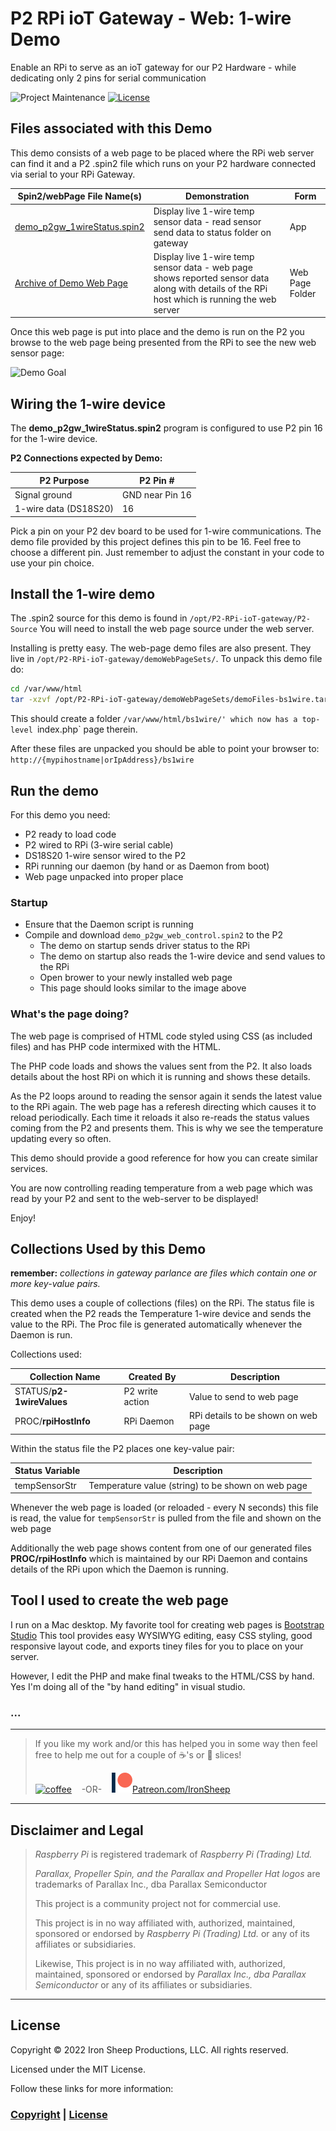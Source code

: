 # P2 RPi ioT Gateway - Web: 1-wire Demo

Enable an RPi to serve as an ioT gateway for our P2 Hardware - while dedicating only 2 pins for serial communication

![Project Maintenance][maintenance-shield]
[![License][license-shield]](LICENSE)

## Files associated with this Demo

This demo consists of a web page to be placed where the RPi web server can find it and a P2 .spin2 file which runs on your P2 hardware connected via serial to your RPi Gateway.

| Spin2/webPage File Name(s) | Demonstration | Form 
| --- | --- | --- |
| [demo\_p2gw_1wireStatus.spin2](P2-Source/demo_p2gw_1wireStatus.spin2) | Display live 1-wire temp sensor data - read sensor send data to status folder on gateway | App
| [Archive of Demo Web Page](demoWebPageSets/demoFiles-bs1wire.tar.gz) | Display live 1-wire temp sensor data - web page shows reported sensor data along with details of the RPi host which is running the web server | Web Page Folder 

Once this web page is put into place and the demo is run on the P2 you browse to the web page being presented from the RPi to see the new web sensor page: 
                                                                                            
![Demo Goal](./Docs/images/demo-1-wire.png)

## Wiring the 1-wire device

The **demo\_p2gw_1wireStatus.spin2** program is configured to use P2 pin 16 for the 1-wire device.


**P2 Connections expected by Demo:**

| P2 Purpose | P2 Pin # |
| --- | --- |
| Signal ground | GND near Pin 16|
| 1-wire data (DS18S20) | 16

Pick a pin on your P2 dev board to be used for 1-wire communications. The demo file provided by this project defines this pin to be 16. Feel free to choose a different pin. Just remember to adjust the constant in your code to use your pin choice.

## Install the 1-wire demo

The .spin2 source for this demo is found in `/opt/P2-RPi-ioT-gateway/P2-Source` You will need to install the web page source under the web server.

Installing is pretty easy. The web-page demo files are also present. They live in `/opt/P2-RPi-ioT-gateway/demoWebPageSets/`.  To unpack this demo file do:

```bash
cd /var/www/html
tar -xzvf /opt/P2-RPi-ioT-gateway/demoWebPageSets/demoFiles-bs1wire.tar.gz
```

This should create a folder `/var/www/html/bs1wire/' which now has a top-level `index.php` page therein.

After these files are unpacked you should be able to point your browser to: `http://{mypihostname|orIpAddress}/bs1wire`

## Run the demo

For this demo you need:

- P2 ready to load code
- P2 wired to RPi (3-wire serial cable)
- DS18S20 1-wire sensor wired to the P2
- RPi running our daemon (by hand or as Daemon from boot)
- Web page unpacked into proper place

### Startup

- Ensure that the Daemon script is running
- Compile and download `demo_p2gw_web_control.spin2` to the P2
  - The demo on startup sends driver status to the RPi 
  - The demo on startup also reads the 1-wire device and send values to the RPi
  - Open brower to your newly installed web page
  - This page should looks similar to the image above


### What's the page doing?

The web page is comprised of HTML code styled using CSS (as included files) and has PHP code intermixed with the HTML.

The PHP code loads and shows the values sent from the P2.  It also loads details about the host RPi on which it is running and shows these details.

As the P2 loops around to reading the sensor again it sends the latest value to the RPi again.  The web page has a referesh directing which causes it to reload periodically.  Each time it reloads it also re-reads the status values coming from the P2 and presents them.  This is why we see the temperature updating every so often.

This demo should provide a good reference for how you can create similar services. 

You are now controlling reading temperature from a web page which was read by your P2 and sent to the web-server to be displayed!

Enjoy!

##  Collections Used by this Demo

**remember:** *collections in gateway parlance are files which contain one or more key-value pairs.*

This demo uses a couple of collections (files) on the RPi. The status file is created when the P2 reads the Temperature 1-wire device and sends the value to the RPi. The Proc file is generated automatically whenever the Daemon is run.

Collections used:

| Collection Name | Created By | Description |
| --- | --- | --- |
| STATUS/**p2-1wireValues** | P2 write action | Value to send to web page
| PROC/**rpiHostInfo** | RPi Daemon | RPi details to be shown on web page

Within the status file the P2 places one key-value pair:

| Status Variable | Description |
| --- | --- |
| tempSensorStr | Temperature value (string) to be shown on web page

Whenever the web page is loaded (or reloaded - every N seconds) this file is read, the value for `tempSensorStr` is pulled from the file and shown on the web page

Additionally the web page shows content from one of our generated files **PROC/rpiHostInfo** which is maintained by our RPi Daemon and contains details of the RPi upon which the Daemon is running.

##  Tool I used to create the web page

I run on a Mac desktop.  My favorite tool for creating web pages is [Bootstrap Studio](https://bootstrapstudio.io/)  This tool provides easy WYSIWYG editing, easy CSS styling, good responsive layout code, and exports tiney files for you to place on your server.

However, I edit the PHP and make final tweaks to the HTML/CSS by hand. Yes I'm doing all of the "by hand editing" in visual studio.

### ...

---

> If you like my work and/or this has helped you in some way then feel free to help me out for a couple of :coffee:'s or :pizza: slices!
>
> [![coffee](https://www.buymeacoffee.com/assets/img/custom_images/black_img.png)](https://www.buymeacoffee.com/ironsheep) &nbsp;&nbsp; -OR- &nbsp;&nbsp; [![Patreon](./Docs/images/patreon.png)](https://www.patreon.com/IronSheep?fan_landing=true)[Patreon.com/IronSheep](https://www.patreon.com/IronSheep?fan_landing=true)

---

## Disclaimer and Legal

> *Raspberry Pi* is registered trademark of *Raspberry Pi (Trading) Ltd.*
>
> *Parallax, Propeller Spin, and the Parallax and Propeller Hat logos* are trademarks of Parallax Inc., dba Parallax Semiconductor
>
> This project is a community project not for commercial use.
>
> This project is in no way affiliated with, authorized, maintained, sponsored or endorsed by *Raspberry Pi (Trading) Ltd.* or any of its affiliates or subsidiaries.
>
> Likewise, This project is in no way affiliated with, authorized, maintained, sponsored or endorsed by *Parallax Inc., dba Parallax Semiconductor* or any of its affiliates or subsidiaries.

---

## License

Copyright © 2022 Iron Sheep Productions, LLC. All rights reserved.

Licensed under the MIT License.

Follow these links for more information:

### [Copyright](copyright) | [License](LICENSE)

[maintenance-shield]: https://img.shields.io/badge/maintainer-stephen%40ironsheep%2ebiz-blue.svg?style=for-the-badge

[marketplace-version]: https://vsmarketplacebadge.apphb.com/version-short/ironsheepproductionsllc.spin2.svg

[marketplace-installs]: https://vsmarketplacebadge.apphb.com/installs-short/ironsheepproductionsllc.spin2.svg

[marketplace-rating]: https://vsmarketplacebadge.apphb.com/rating-short/ironsheepproductionsllc.spin2.svg

[license-shield]: https://camo.githubusercontent.com/bc04f96d911ea5f6e3b00e44fc0731ea74c8e1e9/68747470733a2f2f696d672e736869656c64732e696f2f6769746875622f6c6963656e73652f69616e74726963682f746578742d646976696465722d726f772e7376673f7374796c653d666f722d7468652d6261646765
